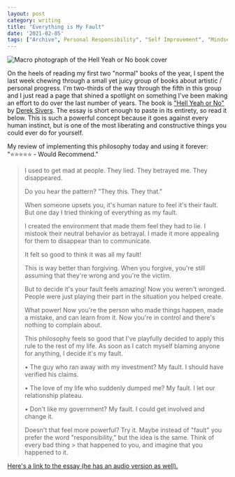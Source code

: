 ```yaml
---
layout: post
category: writing
title: "Everything is My Fault"
date: '2021-02-05'
tags: ["Archive", Personal Responsibility", "Self Improvement", "Mindset"]
---
```


![Macro photograph of the Hell Yeah or No book cover](https://campbell17.s3.amazonaws.com/posts/hellyeah.jpg)

On the heels of reading my first two "normal" books of the year, I spent the last week chewing through a small yet juicy group of books about artistic / personal progress. I'm two-thirds of the way through the fifth in this group and I just read a page that shined a spotlight on something I've been making an effort to do over the last number of years. The book is ["Hell Yeah or No"](https://sive.rs/n) by [Derek Sivers](https://sive.rs/now). The essay is short enough to paste in its entirety, so read it below. This is such a powerful concept because it goes against every human instinct, but is one of the most liberating and constructive things you could ever do for yourself. 

<!--more-->

My review of implementing this philosophy today and using it forever: "⭐️⭐️⭐️⭐️⭐️ - Would Recommend."

> I used to get mad at people. They lied. They betrayed me. They disappeared.
> 
> Do you hear the pattern? "They this. They that."
> 
> When someone upsets you, it's human nature to feel it's their fault. But one day I tried thinking of everything as my fault.
> 
> I created the environment that made them feel they had to lie. I mistook their neutral behavior as betrayal. I made it more appealing for them to disappear than to communicate.
> 
> It felt so good to think it was all my fault!
> 
> This is way better than forgiving. When you forgive, you're still assuming that they're wrong and you're the victim.
> 
> But to decide it's your fault feels amazing! Now you weren't wronged. People were just playing their part in the situation you helped create.
> 
> What power! Now you're the person who made things happen, made a mistake, and can learn from it. Now you're in control and there's nothing to complain about.
> 
> This philosophy feels so good that I've playfully decided to apply this rule to the rest of my life. As soon as I catch myself blaming anyone for anything, I decide it's my fault.
> 
> • The guy who ran away with my investment? My fault. I should have verified his claims.
>
> • The love of my life who suddenly dumped me? My fault. I let our relationship plateau.
>
> • Don't like my government? My fault. I could get involved and change it.
>
> Doesn't that feel more powerful? Try it. Maybe instead of "fault" you prefer the word "responsibility," but the idea is the same. Think of every bad thing > that happened to you, and imagine that you happened to it.

[Here's a link to the essay (he has an audio version as well).](https://sive.rs/my-fault)